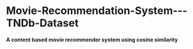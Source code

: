 # Movie-Recommendation-System---TNDb-Dataset

#### A content based movie recommender system using cosine similarity
